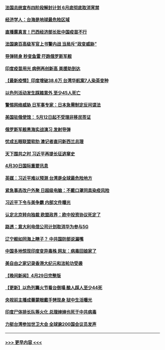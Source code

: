 #### [法国总统宣布四阶段解封计划 6月底彻底取消宵禁](../pages/prog202/a103108070.md?t=05010752) 
#### [经济学人：台海是地球最危险区域](../pages/prog202/a103108131.md?t=05010752) 
#### [直播露真言！巴西经济部长批中国疫苗不行](../pages/prog202/a103108096.md?t=05010752) 
#### [法国逾百高级军官上书警内战 当局斥“政变威胁”](../pages/prog202/a103108017.md?t=05010752) 
#### [导弹转身 秒变鱼雷 吓跑俄罗斯军舰](../pages/prog202/a103108064.md?t=05010752) 
#### [印度疫苗用光 病例再创新高 美援助到达](../pages/prog202/a103108054.md?t=05010752) 
#### [【最新疫情】印度增破38.6万 台湾华航案7人染英变种](../pages/prog202/a103108035.md?t=05010752) 
#### [以色列活动发生踩踏意外 至少45人死亡](../pages/prog202/a103107919.md?t=05010752) 
#### [警惕网络威胁 日军事专家：日本急需制定反间谍法](../pages/prog202/a103107912.md?t=05010752) 
#### [美国驻俄使馆： 5月12日起不受理非移民签证](../pages/prog202/a103107903.md?t=05010752) 
#### [俄罗斯军舰黑海实战演习 发射导弹](../pages/prog202/a103107890.md?t=05010752) 
#### [忧成五眼联盟软肋 澳记者直问新西兰总理](../pages/prog202/a103107874.md?t=05010752) 
#### [天下围共之时 习近平再提长征逃窜史](../pages/prog202/a103106493.md?t=05010752) 
#### [4月30日国际重要讯息](../pages/prog202/a103107685.md?t=05010752) 
#### [英媒：习近平难以预测 台湾是全球最危险地方](../pages/prog202/a103107669.md?t=05010752) 
#### [紧急事态改户外聚 日超级电脑：不戴口罩同具染疫风险](../pages/prog202/a103107644.md?t=05010752) 
#### [习近平下令与美争霸 内部文件曝光](../pages/prog202/a103107608.md?t=05010752) 
#### [认定北京转向独裁 欧盟政界：欧中投资协议死定了](../pages/prog202/a103107584.md?t=05010752) 
#### [路透：意大利电信公司计划取消华为参与5G](../pages/prog202/a103107555.md?t=05010752) 
#### [辽宁舰如同海上瞎子？ 中共国防部说漏嘴](../pages/prog202/a103107491.md?t=05010752) 
#### [中国多地惊现印度变异毒株 网友：病毒回娘家了](../pages/prog202/a103107447.md?t=05010752) 
#### [美自由之家记录香港大纪元和法轮功受袭](../pages/prog202/a103107483.md?t=05010752) 
#### [【晚间新闻】4月29日完整版](../pages/prog202/a103107418.md?t=05010752) 
#### [【更新】以色列篝火节看台倒塌 酿人踩人至少44死](../pages/prog202/a103107417.md?t=05010752) 
#### [央视前主播成蕾蒙眼戴手铐现身 狱中生活曝光](../pages/prog202/a103107399.md?t=05010752) 
#### [印度尸体排长队等火化 总理婶婶也死于中共病毒](../pages/prog202/a103106986.md?t=05010752) 
#### [力挺台湾参加世卫大会 全球逾200国会议员发声](../pages/prog202/a103107224.md?t=05010752) 

----
#### [ >>> 更早内容 <<< ](../indexes/prog202-earlier.md)

